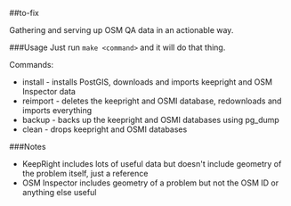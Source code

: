 ##to-fix

Gathering and serving up OSM QA data in an actionable way.

###Usage
Just run `make <command>` and it will do that thing.

Commands:
- install - installs PostGIS, downloads and imports keepright and OSM Inspector data
- reimport - deletes the keepright and OSMI database, redownloads and imports everything
- backup - backs up the keepright and OSMI databases using pg_dump
- clean - drops keepright and OSMI databases

###Notes
- KeepRight includes lots of useful data but doesn't include geometry of the 
problem itself, just a reference
- OSM Inspector includes geometry of a problem but not the OSM ID or anything else
useful
